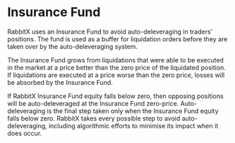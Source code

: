 # Insurance Fund

RabbitX uses an Insurance Fund to avoid auto-deleveraging in traders’ positions. The fund is used as a buffer for liquidation orders before they are taken over by the auto-deleveraging system.

The Insurance Fund grows from liquidations that were able to be executed in the market at a price better than the zero price of the liquidated position. If liquidations are executed at a price worse than the zero price, losses will be absorbed by the Insurance Fund.

If RabbitX Insurance Fund equity falls below zero, then opposing positions will be auto-deleveraged at the Insurance Fund zero-price. Auto-deleveraging is the final step taken only when the Insurance Fund equity falls below zero. RabbitX takes every possible step to avoid auto-deleveraging, including algorithmic efforts to minimise its impact when it does occur.&#x20;

